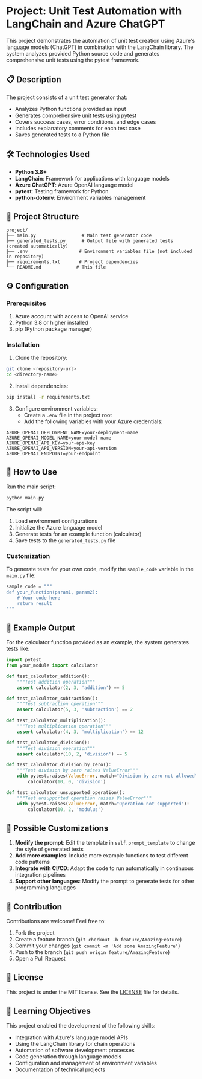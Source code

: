 # Project: Unit Test Automation with LangChain and Azure ChatGPT

This project demonstrates the automation of unit test creation using Azure's language models (ChatGPT) in combination with the LangChain library. The system analyzes provided Python source code and generates comprehensive unit tests using the pytest framework.

## 📋 Description

The project consists of a unit test generator that:

- Analyzes Python functions provided as input
- Generates comprehensive unit tests using pytest
- Covers success cases, error conditions, and edge cases
- Includes explanatory comments for each test case
- Saves generated tests to a Python file

## 🛠️ Technologies Used

- **Python 3.8+**
- **LangChain**: Framework for applications with language models
- **Azure ChatGPT**: Azure OpenAI language model
- **pytest**: Testing framework for Python
- **python-dotenv**: Environment variables management

## 📁 Project Structure

```
project/
├── main.py                 # Main test generator code
├── generated_tests.py      # Output file with generated tests (created automatically)
├── .env                   # Environment variables file (not included in repository)
├── requirements.txt       # Project dependencies
└── README.md             # This file
```

## ⚙️ Configuration

### Prerequisites

1. Azure account with access to OpenAI service
2. Python 3.8 or higher installed
3. pip (Python package manager)

### Installation

1. Clone the repository:

```bash
git clone <repository-url>
cd <directory-name>
```

2. Install dependencies:

```bash
pip install -r requirements.txt
```

3. Configure environment variables:
   - Create a `.env` file in the project root
   - Add the following variables with your Azure credentials:

```env
AZURE_OPENAI_DEPLOYMENT_NAME=your-deployment-name
AZURE_OPENAI_MODEL_NAME=your-model-name
AZURE_OPENAI_API_KEY=your-api-key
AZURE_OPENAI_API_VERSION=your-api-version
AZURE_OPENAI_ENDPOINT=your-endpoint
```

## 🚀 How to Use

Run the main script:

```bash
python main.py
```

The script will:

1. Load environment configurations
2. Initialize the Azure language model
3. Generate tests for an example function (calculator)
4. Save tests to the `generated_tests.py` file

### Customization

To generate tests for your own code, modify the `sample_code` variable in the `main.py` file:

```python
sample_code = """
def your_function(param1, param2):
    # Your code here
    return result
"""
```

## 📝 Example Output

For the calculator function provided as an example, the system generates tests like:

```python
import pytest
from your_module import calculator

def test_calculator_addition():
    """Test addition operation"""
    assert calculator(2, 3, 'addition') == 5

def test_calculator_subtraction():
    """Test subtraction operation"""
    assert calculator(5, 3, 'subtraction') == 2

def test_calculator_multiplication():
    """Test multiplication operation"""
    assert calculator(4, 3, 'multiplication') == 12

def test_calculator_division():
    """Test division operation"""
    assert calculator(10, 2, 'division') == 5

def test_calculator_division_by_zero():
    """Test division by zero raises ValueError"""
    with pytest.raises(ValueError, match="Division by zero not allowed"):
        calculator(10, 0, 'division')

def test_calculator_unsupported_operation():
    """Test unsupported operation raises ValueError"""
    with pytest.raises(ValueError, match="Operation not supported"):
        calculator(10, 2, 'modulus')
```

## 🔧 Possible Customizations

1. **Modify the prompt**: Edit the template in `self.prompt_template` to change the style of generated tests
2. **Add more examples**: Include more example functions to test different code patterns
3. **Integrate with CI/CD**: Adapt the code to run automatically in continuous integration pipelines
4. **Support other languages**: Modify the prompt to generate tests for other programming languages

## 🤝 Contribution

Contributions are welcome! Feel free to:

1. Fork the project
2. Create a feature branch (`git checkout -b feature/AmazingFeature`)
3. Commit your changes (`git commit -m 'Add some AmazingFeature'`)
4. Push to the branch (`git push origin feature/AmazingFeature`)
5. Open a Pull Request

## 📄 License

This project is under the MIT license. See the [LICENSE](LICENSE) file for details.

## 🎯 Learning Objectives

This project enabled the development of the following skills:

- Integration with Azure's language model APIs
- Using the LangChain library for chain operations
- Automation of software development processes
- Code generation through language models
- Configuration and management of environment variables
- Documentation of technical projects
